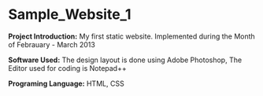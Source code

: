 # Sample_Website_1

<b>Project Introduction:</b>
My first static website. Implemented during the Month of Febrauary - March 2013 

<b>Software Used:</b>
The design layout is done using Adobe Photoshop, The Editor used for coding is Notepad++ 

<b>Programing Language:</b>
HTML, CSS



